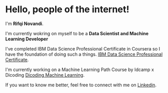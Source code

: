 # Hello, people of the internet! 

I'm **Rifqi Novandi**.

I'm currently wokring on myself to be a **Data Scientist and Machine Learning Developer**

I've completed IBM Data Science Professional Certificate in Coursera so I have the foundation of doing such a things.
[IBM Data Science Professional Certificate](https://www.coursera.org/account/accomplishments/specialization/certificate/DLJ5WMHCZMAK).

I'm currently working on a Machine Learning Path Course by Idcamp x Dicoding [Dicoding Machine Learning](https://www.dicoding.com/certificates/0LZ03DR6KZ65).

If you want to know me better, feel free to connect with me on [Linkedin](https://www.linkedin.com/in/rifqi-novandi/).
